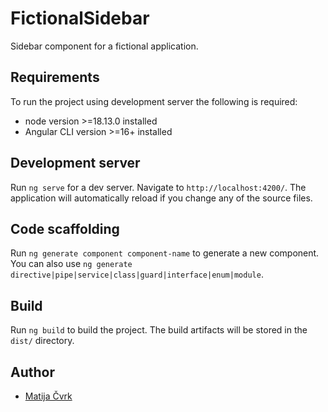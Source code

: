 # FictionalSidebar

Sidebar component for a fictional application.

## Requirements

To run the project using development server the following is required:

- node version >=18.13.0 installed
- Angular CLI version >=16+ installed

## Development server

Run `ng serve` for a dev server. Navigate to `http://localhost:4200/`.
The application will automatically reload if you change any of the source files.

## Code scaffolding

Run `ng generate component component-name` to generate a new component.
You can also use `ng generate directive|pipe|service|class|guard|interface|enum|module`.

## Build

Run `ng build` to build the project. The build artifacts will be stored in the `dist/` directory.

## Author

- [Matija Čvrk](https://www.linkedin.com/in/consultant-matija-cvrk-1388b3101/)
